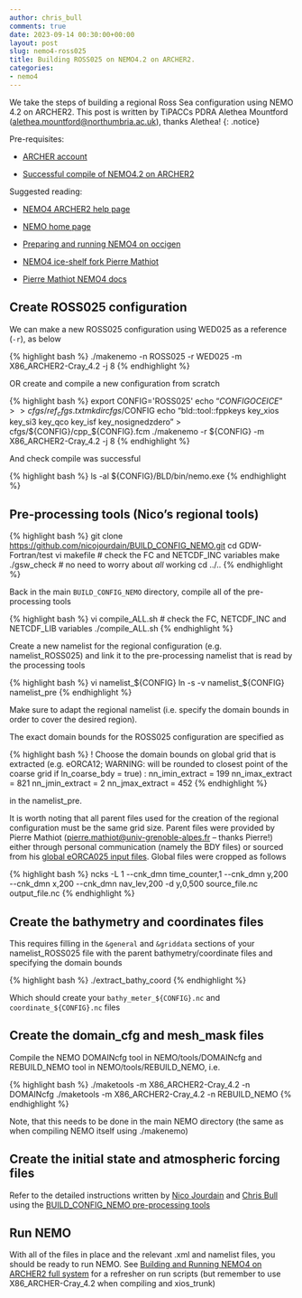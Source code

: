 ```yaml
---
author: chris_bull
comments: true
date: 2023-09-14 00:30:00+00:00
layout: post
slug: nemo4-ross025
title: Building ROSS025 on NEMO4.2 on ARCHER2. 
categories:
- nemo4
---
```

We take the steps of building a regional Ross Sea configuration using NEMO 4.2 on ARCHER2. This post is written by TiPACCs PDRA Alethea Mountford (alethea.mountford@northumbria.ac.uk), thanks Alethea!
{: .notice}

Pre-requisites:

* [ARCHER account](http://www.archer.ac.uk/access/)

* [Successful compile of NEMO4.2 on ARCHER2](https://cbull.info/nemo4/nemo42-arc2-01/)

Suggested reading:

* [NEMO4 ARCHER2 help page](https://docs.archer2.ac.uk/research-software/nemo)

* [NEMO home page](https://forge.nemo-ocean.eu/nemo/nemo) 

* [Preparing and running NEMO4 on occigen](https://nicojourdain.github.io/students_dir/students_nemo4_occigen/) 

* [NEMO4 ice-shelf fork Pierre Mathiot](https://github.com/pmathiot/NEMOCFG)

* [Pierre Mathiot NEMO4 docs](https://pmathiot.github.io/NEMOCFG/docs/build/html/simu_eORCA025.html#summary)

## Create ROSS025 configuration

We can make a new ROSS025 configuration using WED025 as a reference (`-r`), as below

{% highlight bash %}
./makenemo -n ROSS025 -r WED025 -m X86_ARCHER2-Cray_4.2 -j 8
{% endhighlight %}

OR create and compile a new configuration from scratch

{% highlight bash %}
export CONFIG='ROSS025'
echo “$CONFIG OCE ICE” >> cfgs/ref_cfgs.txt
mkdir cfgs/$CONFIG
echo “bld::tool::fppkeys key_xios key_si3 key_qco key_isf key_nosignedzdero” > cfgs/${CONFIG}/cpp_${CONFIG}.fcm
./makenemo -r ${CONFIG} -m X86_ARCHER2-Cray_4.2 -j 8
{% endhighlight %}

And check compile was successful

{% highlight bash %}
ls -al ${CONFIG}/BLD/bin/nemo.exe
{% endhighlight %}


## Pre-processing tools (Nico’s regional tools)

{% highlight bash %}
git clone https://github.com/nicojourdain/BUILD_CONFIG_NEMO.git
cd GDW-Fortran/test
vi makefile # check the FC and NETCDF_INC variables
make
./gsw_check # no need to worry about *all* working
cd ../..
{% endhighlight %}

Back in the main `BUILD_CONFIG_NEMO` directory, compile all of the pre-processing tools

{% highlight bash %}
vi compile_ALL.sh # check the FC, NETCDF_INC and NETCDF_LIB variables
./compile_ALL.sh
{% endhighlight %}

Create a new namelist for the regional configuration (e.g. namelist_ROSS025) and link it to the pre-processing namelist that is read by the processing tools

{% highlight bash %}
vi namelist_${CONFIG}
ln -s -v namelist_${CONFIG} namelist_pre
{% endhighlight %}

Make sure to adapt the regional namelist (i.e. specify the domain bounds in order to cover the desired region).

The exact domain bounds for the ROSS025 configuration are specified as

{% highlight bash %}
! Choose the domain bounds on global grid that is extracted (e.g. eORCA12; WARNING: will be rounded to closest point of the coarse grid if ln_coarse_bdy = true) :
nn_imin_extract       =  199
nn_imax_extract       =  821
nn_jmin_extract       =    2
nn_jmax_extract       =  452
{% endhighlight %}

in the namelist_pre. 

It is worth noting that all parent files used for the creation of the regional configuration must be the same grid size. Parent files were provided by Pierre Mathiot (pierre.mathiot@univ-grenoble-alpes.fr – thanks Pierre!) either through personal communication (namely the BDY files) or sourced from his [global eORCA025 input files](https://pmathiot.github.io/NEMOCFG/docs/build/html/input_eORCA025.html). Global files were cropped as follows

{% highlight bash %}
ncks -L 1 --cnk_dmn time_counter,1 --cnk_dmn y,200 --cnk_dmn x,200 --cnk_dmn nav_lev,200 -d y,0,500 source_file.nc output_file.nc
{% endhighlight %}

## Create the bathymetry and coordinates files

This requires filling in the `&general` and `&griddata` sections of your namelist_ROSS025 file with the parent bathymetry/coordinate files and specifying the domain bounds

{% highlight bash %}
./extract_bathy_coord
{% endhighlight %}

Which should create your `bathy_meter_${CONFIG}.nc` and `coordinate_${CONFIG}.nc` files

## Create the domain_cfg and mesh_mask files

Compile the NEMO DOMAINcfg tool in NEMO/tools/DOMAINcfg and REBUILD_NEMO tool in NEMO/tools/REBUILD_NEMO, i.e.

{% highlight bash %}
./maketools -m X86_ARCHER2-Cray_4.2 -n DOMAINcfg
./maketools -m X86_ARCHER2-Cray_4.2 -n REBUILD_NEMO
{% endhighlight %}

Note, that this needs to be done in the main NEMO directory (the same as when compiling NEMO itself using ./makenemo)

## Create the initial state and atmospheric forcing files

Refer to the detailed instructions written by [Nico Jourdain](https://nicojourdain.github.io/students_dir/students_nemo4_occigen/) and [Chris Bull](https://cbull.info/nemo/nemo-wed12-05/) using the [BUILD_CONFIG_NEMO pre-processing tools](https://github.com/chrisb13/BUILD_CONFIG_NEMO)

## Run NEMO

With all of the files in place and the relevant .xml and namelist files, you should be ready to run NEMO. See [Building and Running NEMO4 on ARCHER2 full system](https://cbull.info/nemo4/nemo42-arc2-01/) for a refresher on run scripts (but remember to use X86_ARCHER-Cray_4.2 when compiling and xios_trunk)
